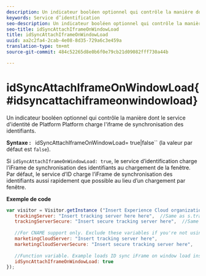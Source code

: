 ```yaml
---
description: Un indicateur booléen optionnel qui contrôle la manière dont le service d'identité de Platform Platform charge l'iframe de synchronisation des identifiants.
keywords: Service d’identification
seo-description: Un indicateur booléen optionnel qui contrôle la manière dont le service d'identité de Platform Platform charge l'iframe de synchronisation des identifiants.
seo-title: idSyncAttachIframeOnWindowLoad
title: idSyncAttachIframeOnWindowLoad
uuid: aa2c2fa4-2cab-4e08-8d35-729a6c3e459a
translation-type: tm+mt
source-git-commit: 484c52265d8e0b6f0e79cb21d09082fff730a44b

---
```



# idSyncAttachIframeOnWindowLoad{#idsyncattachiframeonwindowload}

Un indicateur booléen optionnel qui contrôle la manière dont le service d&#39;identité de Platform Platform charge l&#39;iframe de synchronisation des identifiants.

**Syntaxe :** ` `idSyncAttachIframeOnWindowLoad= true|false`` (la valeur par défaut est `false`).

Si `idSyncAttachIframeOnWindowLoad: true`, le service d’identification charge l’iFrame de synchronisation des identifiants au chargement de la fenêtre. Par défaut, le service d’ID charge l’iFrame de synchronisation des identifiants aussi rapidement que possible au lieu d’un chargement par fenêtre.

**Exemple de code**

```js
var visitor = Visitor.getInstance ("Insert Experience Cloud organization ID here",{ 
   trackingServer: "Insert tracking server here here",  //Same as s.trackingServer 
   trackingServerSecure: "Insert secure tracking server here",  //Same as s.trackingServerSecure 
 
   //For CNAME support only. Exclude these variables if you're not using CNAME 
   marketingCloudServer: "Insert tracking server here", 
   marketingCloudServerSecure: "Insert secure tracking server here", 
 
   //Function variable. Example loads ID sync iFrame on window load instad of ASAP. 
   idSyncAttachIframeOnWindowLoad: true 
});
```

